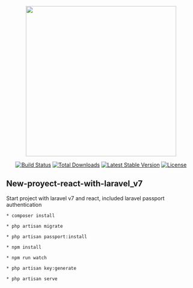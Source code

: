 <p align="center"><img src="https://dradtech.com/uploads/blog/blog_1535357357.png" width="400"></p>



<p align="center">
<a href="https://travis-ci.org/laravel/framework"><img src="https://travis-ci.org/laravel/framework.svg" alt="Build Status"></a>
<a href="https://packagist.org/packages/laravel/framework"><img src="https://poser.pugx.org/laravel/framework/d/total.svg" alt="Total Downloads"></a>
<a href="https://packagist.org/packages/laravel/framework"><img src="https://poser.pugx.org/laravel/framework/v/stable.svg" alt="Latest Stable Version"></a>
<a href="https://packagist.org/packages/laravel/framework"><img src="https://poser.pugx.org/laravel/framework/license.svg" alt="License"></a>
</p>

## New-proyect-react-with-laravel_v7

Start project with laravel v7 and react, included laravel passport authentication


```
* composer install
 
* php artisan migrate
 
* php artisan passport:install
 
* npm install
 
* npm run watch

* php artisan key:generate
 
* php artisan serve
 
 ```

